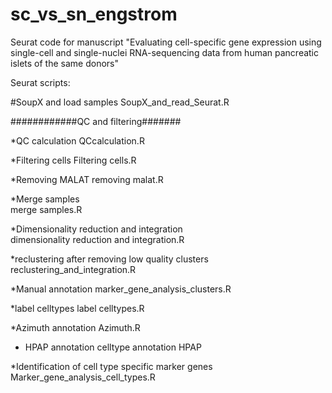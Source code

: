# sc_vs_sn_engstrom
Seurat code for manuscript "Evaluating cell-specific gene expression using single-cell and single-nuclei RNA-sequencing data from human pancreatic islets of the same donors"

Seurat scripts:

#SoupX and load samples
SoupX_and_read_Seurat.R

############QC and filtering#######

*QC calculation 
QCcalculation.R

*Filtering cells
Filtering cells.R

*Removing MALAT
removing malat.R

*Merge samples  
merge samples.R

*Dimensionality reduction and integration  
dimensionality reduction and integration.R

*reclustering after removing low quality clusters  
reclustering_and_integration.R

*Manual annotation
marker_gene_analysis_clusters.R

*label celltypes 
label celltypes.R

*Azimuth annotation 
Azimuth.R

* HPAP annotation
celltype annotation HPAP

*Identification of cell type specific marker genes
Marker_gene_analysis_cell_types.R
